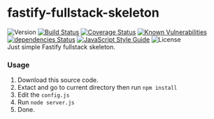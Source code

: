 # fastify-fullstack-skeleton
![Version](https://img.shields.io/github/package-json/v/aalfiann/fastify-fullstack-skeleton)
[![Build Status](https://travis-ci.com/aalfiann/fastify-fullstack-skeleton.svg?branch=master)](https://travis-ci.com/aalfiann/fastify-fullstack-skeleton)
[![Coverage Status](https://coveralls.io/repos/github/aalfiann/fastify-fullstack-skeleton/badge.svg?branch=master)](https://coveralls.io/github/aalfiann/fastify-fullstack-skeleton?branch=master)
[![Known Vulnerabilities](https://snyk.io//test/github/aalfiann/fastify-fullstack-skeleton/badge.svg?targetFile=package.json)](https://snyk.io//test/github/aalfiann/fastify-fullstack-skeleton?targetFile=package.json)
[![dependencies Status](https://david-dm.org/aalfiann/fastify-fullstack-skeleton/status.svg)](https://david-dm.org/aalfiann/fastify-fullstack-skeleton)
[![JavaScript Style Guide](https://img.shields.io/badge/code_style-standard-brightgreen.svg)](https://standardjs.com)
![License](https://img.shields.io/github/license/aalfiann/fastify-fullstack-skeleton)  
Just simple Fastify fullstack skeleton.

### Usage

1. Download this source code.
2. Extact and go to current directory then run `npm install`
3. Edit the `config.js`
4. Run `node server.js`
5. Done.
